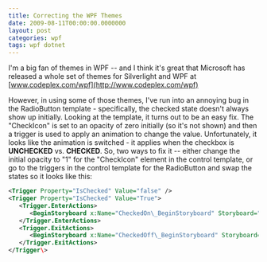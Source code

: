 ```yaml
---
title: Correcting the WPF Themes
date: 2009-08-11T00:00:00.0000000
layout: post
categories: wpf
tags: wpf dotnet
---
```


I'm a big fan of themes in WPF -- and I think it's great that Microsoft has released a whole set of themes for Silverlight and WPF at [www.codeplex.com/wpf](http://www.codeplex.com/wpf)

However, in using some of those themes, I've run into an annoying bug in the RadioButton template - specifically, the checked state doesn't always show up initially.  Looking at the template, it turns out to be an easy fix.  The "CheckIcon" is set to an opacity of zero initially (so it's not shown) and then a trigger is used to apply an animation to change the value.  Unfortunately, it looks like the animation is switched - it applies when the checkbox is **UNCHECKED** vs. **CHECKED**.  So, two ways to fix it -- either change the initial opacity to "1" for the "CheckIcon" element in the control template, or go to the triggers in the control template for the RadioButton and swap the states so it looks like this:

```xml
<Trigger Property="IsChecked" Value="false" />
<Trigger Property="IsChecked" Value="True">
   <Trigger.EnterActions>
      <BeginStoryboard x:Name="CheckedOn\_BeginStoryboard" Storyboard="{StaticResource CheckedOn}"/>
   </Trigger.EnterActions>
   <Trigger.ExitActions>
      <BeginStoryboard x:Name="CheckedOff\_BeginStoryboard" Storyboard="{StaticResource CheckedOff}"/>
   </Trigger.ExitActions>  
</Trigger\>
```
